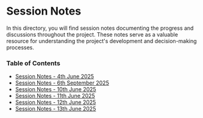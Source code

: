 # Session Notes
In this directory, you will find session notes documenting the progress and discussions throughout the project. These notes serve as a valuable resource for understanding the project's development and decision-making processes.
### Table of Contents
- [Session Notes - 4th June 2025](https://github.com/plochoidysis-ojwege/Industrial-Panel-Design/blob/main/Documentation/Session%20notes/Session%20Notes-04th%20June%202025.md)
- [Session Notes - 6th September 2025](https://github.com/plochoidysis-ojwege/Industrial-Panel-Design/blob/main/Documentation/Session%20notes/Session%20Notes-06th%20June%202025.md)
- [Session Notes - 10th June 2025](https://github.com/plochoidysis-ojwege/Industrial-Panel-Design/blob/main/Documentation/Session%20notes/Session%20Notes-10th%20June%202025.md)
- [Session Notes - 11th June 2025]()
- [Session Notes - 12th June 2025](https://github.com/plochoidysis-ojwege/Industrial-Panel-Design/blob/main/Documentation/Session%20notes/Session%20Notes-12th%20June%202025.md)
- [Session Notes - 13th June 2025](https://github.com/plochoidysis-ojwege/Industrial-Panel-Design/blob/main/Documentation/Session%20notes/Session%20Notes-13th%20June%202025.md)
